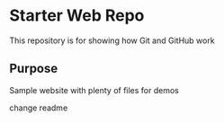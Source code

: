 # Starter Web Repo

This repository is for showing how Git and GitHub work

## Purpose

Sample website with plenty of files for demos

change readme
